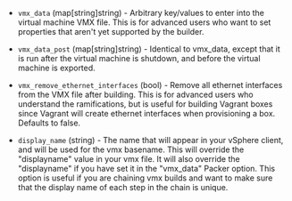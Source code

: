 <!-- Code generated from the comments of the VMXConfig struct in builder/vmware/common/vmx_config.go; DO NOT EDIT MANUALLY -->

-   `vmx_data` (map[string]string) - Arbitrary key/values to enter
into the virtual machine VMX file. This is for advanced users who want to
set properties that aren't yet supported by the builder.

-   `vmx_data_post` (map[string]string) - Identical to vmx_data,
except that it is run after the virtual machine is shutdown, and before the
virtual machine is exported.

-   `vmx_remove_ethernet_interfaces` (bool) - Remove all ethernet interfaces
from the VMX file after building. This is for advanced users who understand
the ramifications, but is useful for building Vagrant boxes since Vagrant
will create ethernet interfaces when provisioning a box. Defaults to
false.

-   `display_name` (string) - The name that will appear in your vSphere client,
and will be used for the vmx basename. This will override the "displayname"
value in your vmx file. It will also override the "displayname" if you have
set it in the "vmx_data" Packer option. This option is useful if you are
chaining vmx builds and want to make sure that the display name of each step
in the chain is unique.
